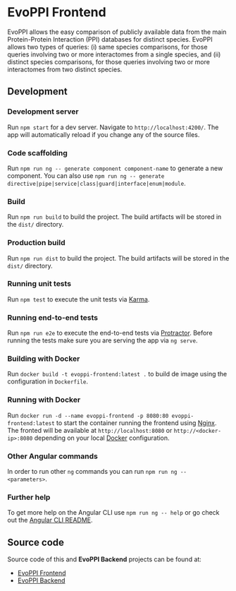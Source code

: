 # EvoPPI Frontend

EvoPPI allows the easy comparison of publicly available data from the main Protein-Protein Interaction (PPI) databases for distinct species. EvoPPI allows two types of queries: (i) same species comparisons, for those queries involving two or more interactomes from a single species, and (ii) distinct species comparisons, for those queries involving two or more interactomes from two distinct species.

## Development

### Development server

Run `npm start` for a dev server. Navigate to `http://localhost:4200/`. The app will automatically reload if you change any of the source files.

### Code scaffolding

Run `npm run ng -- generate component component-name` to generate a new component. You can also use `npm run ng -- generate directive|pipe|service|class|guard|interface|enum|module`.

### Build

Run `npm run build` to build the project. The build artifacts will be stored in the `dist/` directory.

### Production build

Run `npm run dist` to build the project. The build artifacts will be stored in the `dist/` directory.

### Running unit tests

Run `npm test` to execute the unit tests via [Karma](https://karma-runner.github.io).

### Running end-to-end tests

Run `npm run e2e` to execute the end-to-end tests via [Protractor](http://www.protractortest.org/).
Before running the tests make sure you are serving the app via `ng serve`.

### Building with Docker
Run `docker build -t evoppi-frontend:latest .` to build de image using the configuration in `Dockerfile`.

### Running with Docker
Run `docker run -d --name evoppi-frontend -p 8080:80 evoppi-frontend:latest` to start the container running the frontend using [Nginx](https://github.com/nginx/nginx).
The fronted will be available at `http://localhost:8080` or `http://<docker-ip>:8080` depending on your local [Docker](https://www.docker.com/) configuration.

### Other Angular commands
In order to run other `ng` commands you can run `npm run ng -- <parameters>`.

### Further help

To get more help on the Angular CLI use `npm run ng -- help` or go check out the [Angular CLI README](https://github.com/angular/angular-cli/blob/master/README.md).

## Source code

Source code of this and **EvoPPI Backend** projects can be found at:

* [EvoPPI Frontend](https://github.com/sing-group/evoppi-frontend)
* [EvoPPI Backend](https://github.com/sing-group/evoppi-backend)
